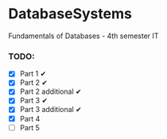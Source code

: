 # DatabaseSystems

Fundamentals of Databases - 4th semester IT

### TODO:

-   [x] Part 1 ✔
-   [x] Part 2 ✔
-   [x] Part 2 additional ✔
-   [x] Part 3 ✔
-   [x] Part 3 additional ✔
-   [x] Part 4
-   [ ] Part 5
